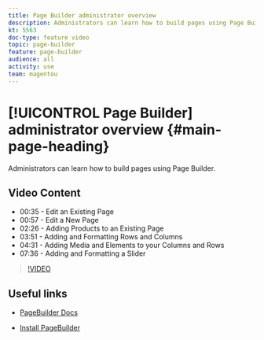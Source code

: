```yaml
---
title: Page Builder administrator overview
description: Administrators can learn how to build pages using Page Builder.
kt: 5563
doc-type: feature video
topic: page-builder
feature: page-builder
audience: all
activity: use
team: magentou
---
```


# [!UICONTROL Page Builder] administrator overview {#main-page-heading}

Administrators can learn how to build pages using Page Builder.

## Video Content

* 00:35 - Edit an Existing Page
* 00:57 - Edit a New Page
* 02:26 - Adding Products to an Existing Page
* 03:51 - Adding and Formatting Rows and Columns
* 04:31 - Adding Media and Elements to your Columns and Rows
* 07:36 - Adding and Formatting a Slider

>[!VIDEO](https://video.tv.adobe.com/v/35783?quality=12&learn=on)

## Useful links

* [PageBuilder Docs](https://devdocs.magento.com/page-builder/docs/)

* [Install PageBuilder](https://devdocs.magento.com/page-builder/docs/getting-started/install-pagebuilder.html)
